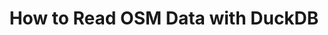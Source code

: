 ---
title: How to Read OSM Data with DuckDB
tags: [External Post, Medium, OpenStreetMap, DuckDB, Geospatial]
style: border
color: warning
description: A deep dive into OpenStreetMap data structure and how to utilize it in a scalable way.
external_url: https://medium.com/towards-data-science/how-to-read-osm-data-with-duckdb-ffeb15197390
---